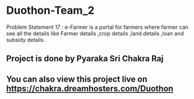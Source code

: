 # Duothon-Team_2
Problem Statement 17 : e-Farmer is a portal for farmers where farmer can see all the details like Farmer details ,crop details ,land details ,loan and subsidy details. 
## Project is done by Pyaraka Sri Chakra Raj
## You can also view this project live on https://chakra.dreamhosters.com/Duothon
